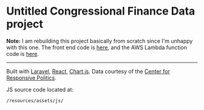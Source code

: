 # Untitled Congressional Finance Data project

**Note:** I am rebuilding this project basically from scratch since I'm unhappy with this one.  The front end code is [here](https://github.com/jbrown25/Congressional-Finance-App), and the AWS Lambda function code is [here](https://github.com/jbrown25/congressional-finance-serverless).

---

Built with [Laravel](https://laravel.com), [React](https://reactjs.org/), [Chart.js](http://www.chartjs.org/). Data courtesy of the [Center for Responsive Politics](https://www.opensecrets.org/).

JS source code located at:

```
/resources/assets/js/
```